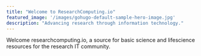 ```yaml
---
title: "Welcome to ResearchComputing.io"
featured_image: '/images/gohugo-default-sample-hero-image.jpg'
description: "Advancing research through information technology."
---
```

Welcome researchcomputing.io, a source for basic science and lifescience resources for the research IT community.

